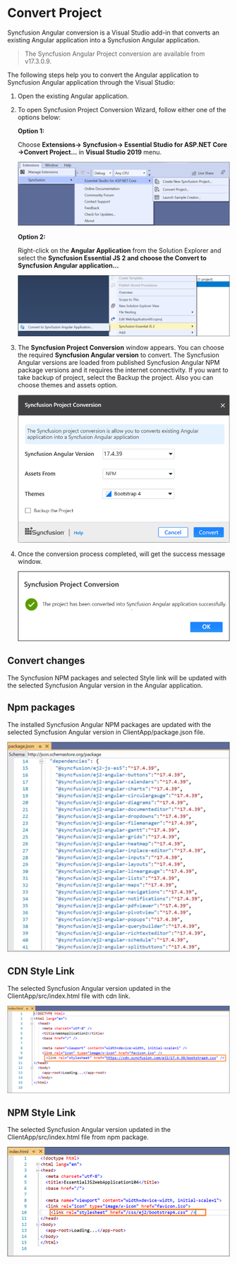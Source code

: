 # Convert Project

Syncfusion Angular conversion is a Visual Studio add-in that converts an existing Angular application into a Syncfusion Angular application.

> The Syncfusion Angular Project conversion are available from v17.3.0.9.

The following steps help you to convert the  Angular application to Syncfusion Angular application through the Visual Studio:

1. Open the existing Angular application.

2. To open Syncfusion Project Conversion Wizard, follow either one of the options below:

    **Option 1:**

    Choose **Extensions-> Syncfusion-> Essential Studio for ASP.NET Core ->Convert Project…** in **Visual Studio 2019** menu.

    ![convert project](../images/convert-angular-menu.png)

    **Option 2:**

    Right-click on the **Angular Application** from the Solution Explorer and select the **Syncfusion Essential JS 2 and choose the Convert to Syncfusion Angular application...**

    ![convert to syncfusion](../images/Convert-angular-context.png)

3. The **Syncfusion Project Conversion** window appears. You can choose the required **Syncfusion Angular version** to convert. The Syncfusion Angular versions are loaded from published Syncfusion Angular NPM package versions and it requires the internet connectivity. If you want to take backup of project, select the Backup the project. Also you can choose themes and assets option.

    ![project-conversion-wizard](../images/angular-conversion-window.PNG)

4. Once the conversion process completed, will get the success message window.

    ![project-backup](../images/angular-convertion-confirmation.png)

## Convert changes

The Syncfusion NPM packages and selected Style link will be updated with the selected Syncfusion Angular version in the Angular application.

## Npm packages

The installed Syncfusion Angular NPM packages are updated with the selected Syncfusion Angular version in ClientApp/package.json file.

![NPM packages](../images/npm-packages.png)

## CDN Style Link

The selected Syncfusion Angular version updated in the ClientApp/src/index.html file with cdn link.

![Style links](../images/cdnstyle-link.png)

## NPM Style Link

The selected Syncfusion Angular version updated in the ClientApp/src/index.html file from npm package.

![Style links](../images/npmstyle-link.png)